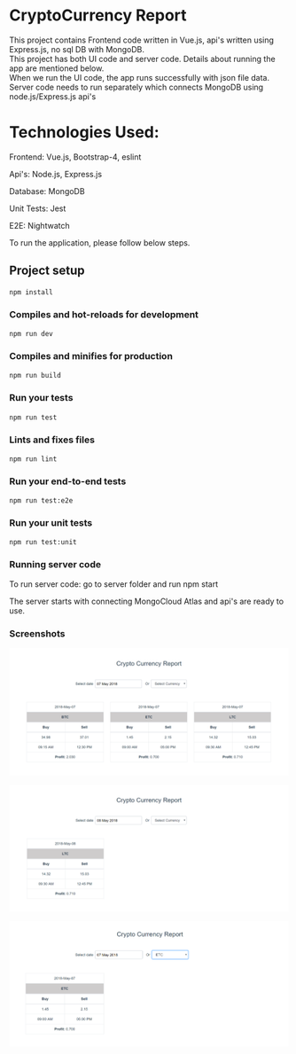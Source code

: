 # CryptoCurrency Report

This project contains Frontend code written in Vue.js, api's written using Express.js, no sql DB with MongoDB. </br>
This project has both UI code and server code. Details about running the app are mentioned below. </br>
When we run the UI code, the app runs successfully with json file data. </br>
Server code needs to run separately which connects MongoDB using node.js/Express.js api's </br>

# Technologies Used:

Frontend: Vue.js, Bootstrap-4, eslint</br>

Api's: Node.js, Express.js</br>

Database: MongoDB</br>

Unit Tests: Jest</br>

E2E: Nightwatch</br>


To run the application, please follow below steps.

## Project setup
```
npm install
```

### Compiles and hot-reloads for development
```
npm run dev
```

### Compiles and minifies for production
```
npm run build
```

### Run your tests
```
npm run test
```

### Lints and fixes files
```
npm run lint
```

### Run your end-to-end tests
```
npm run test:e2e
```

### Run your unit tests
```
npm run test:unit
```

### Running server code
To run server code: go to server folder and run
npm start

The server starts with connecting MongoCloud Atlas and api's are ready to use.

### Screenshots
![alt text](screenshot.PNG "Report Page")

![alt text](screenshot_date_filter.PNG "Report with date filter")

![alt text](screenshot_select_filter.PNG "Report with currency filter")